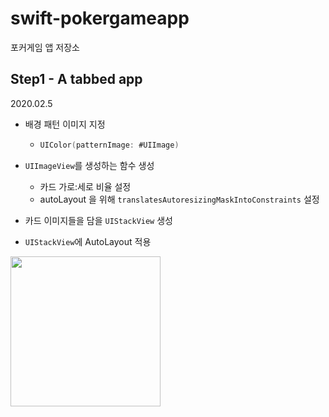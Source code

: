 # swift-pokergameapp
포커게임 앱 저장소



## Step1 - A tabbed app

2020.02.5

- 배경 패턴 이미지 지정

  - ```swift
    UIColor(patternImage: #UIImage)
    ```

- `UIImageView`를 생성하는 함수 생성

  - 카드 가로:세로 비율 설정
  - autoLayout 을 위해 `translatesAutoresizingMaskIntoConstraints` 설정

- 카드 이미지들을 담을 `UIStackView` 생성

- `UIStackView`에 AutoLayout 적용

<img src="https://github.com/corykim0829/swift-pockergameapp/blob/corykim0829/Screeenshots/step1.png?raw=true" width="240px">